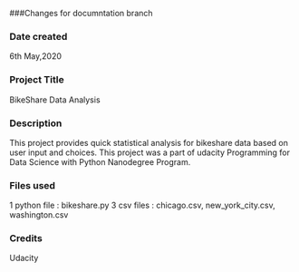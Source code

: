 ###Changes for documntation branch

### Date created
6th May,2020

### Project Title
BikeShare Data Analysis

### Description
This project provides quick statistical analysis for bikeshare data based on user input and choices. 
This project was a part of udacity Programming for Data Science with Python Nanodegree Program.

### Files used
1 python file : bikeshare.py
3 csv files : chicago.csv, new_york_city.csv, washington.csv

### Credits
Udacity

